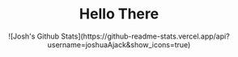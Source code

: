 <h1 align="center"> Hello There</h1>

<p align='center'>![Josh's Github Stats](https://github-readme-stats.vercel.app/api?username=joshuaAjack&show_icons=true)</p>
